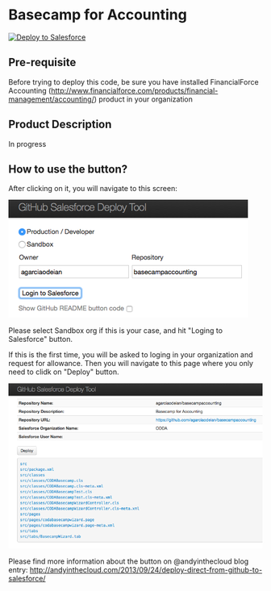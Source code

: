 
# Basecamp for Accounting

<a href="https://githubsfdeploy.herokuapp.com?owner=agarciaodeian&repo=basecampaccounting">
  <img alt="Deploy to Salesforce"
       src="https://raw.githubusercontent.com/afawcett/githubsfdeploy/master/src/main/webapp/resources/img/deploy.png">
</a>

Pre-requisite 
-------------

Before trying to deploy this code, be sure you have installed FinancialForce Accounting (http://www.financialforce.com/products/financial-management/accounting/) product in your organization

Product Description
-------------------

In progress


How to use the button?
----------------------

After clicking on it, you will navigate to this screen:

![alt tag](https://github.com/agarciaodeian/basecampaccounting/blob/master/img/DeployButton1.png)

Please select Sandbox org if this is your case, and hit "Loging to Salesforce" button. 

If this is the first time, you will be asked to loging in your organization and request for allowance. Then you will navigate to this page where you only need to clidk on "Deploy" button.

![alt tag](https://github.com/agarciaodeian/basecampaccounting/blob/master/img/DeployButton2.png)

Please find more information about the button on @andyinthecloud blog entry: http://andyinthecloud.com/2013/09/24/deploy-direct-from-github-to-salesforce/


